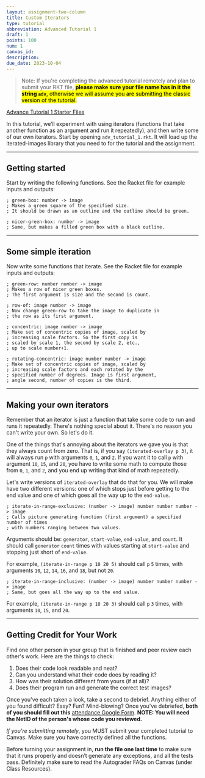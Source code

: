 ```yaml
---
layout: assignment-two-column
title: Custom Iterators
type: tutorial
abbreviation: Advanced Tutorial 1
draft: 1
points: 100
num: 1
canvas_id: 
description:
due_date: 2023-10-04
---
```


> Note: If you're completing the advanced tutorial remotely and plan to submit your RKT file, <mark>**please make sure your file name has in it the string `adv`**, otherwise we will assume you are submitting the classic version of the tutorial.</mark>


<a class="nu-button" href="https://bain-cs111.github.io/course-files/tutorials/adv_tutorial_1_template.zip" target="_blank">
    Advance Tutorial 1 Starter Files <i class="fas fa-download"></i>
</a>

In this tutorial, we’ll experiment with using iterators (functions that take another function as an argument and run it repeatedly), and then write some of our own iterators. Start by opening `adv_tutorial_1.rkt`. It will load up the iterated-images library that you need to for the tutorial and the assignment.

* * *
## Getting started
Start by writing the following functions. See the Racket file for example inputs and outputs:

```racket
; green-box: number -> image
; Makes a green square of the specified size.
; It should be drawn as an outline and the outline should be green.
```

```racket
; nicer-green-box: number -> image
; Same, but makes a filled green box with a black outline.
```
* * *
## Some simple iteration

Now write some functions that iterate. See the Racket file for example inputs and outputs:

```racket
; green-row: number number -> image
; Makes a row of nicer green boxes.
; The first argument is size and the second is count.
```


```racket
; row-of: image number -> image
; Now change green-row to take the image to duplicate in
; the row as its first argument.
```

```racket
; concentric: image number -> image
; Make set of concentric copies of image, scaled by
; increasing scale factors. So the first copy is
; scaled by scale 1, the second by scale 2, etc.,
; up to scale number+1.
```

```racket
; rotating-concentric: image number number -> image
; Make set of concentric copies of image, scaled by
; increasing scale factors and each rotated by the
; specified number of degrees. Image is first argument,
; angle second, number of copies is the third.
```

* * *
## Making your own iterators

Remember that an iterator is just a function that take some code to run and runs it repeatedly. There's nothing special about it.  There's no reason you can't write your own. So let's do it.

One of the things that's annoying about the iterators we gave you is that they always count from zero. That is, if you say `(iterated-overlay p 3)`, it will always run `p` with arguments `0`, `1`, and `2`. If you want it to call `p` with argument `10`, `15`, and `20`, you have to write some math to compute those from `0`, `1`, and `2`, and you end up writing that kind of math repeatedly.

Let's write versions of `iterated-overlay` that do that for you.  We will make have two different versions: one of which stops just before getting to the end value and one of which goes all the way up to the `end-value`.

```Racket
; iterate-in-range-exclusive: (number -> image) number number number -> image
; Calls picture generating function (first argument) a specified number of times
; with numbers ranging between two values.
```

Arguments should be: `generator`, `start-value`, `end-value`, and `count`. It should call `generator` `count` times with values starting at `start-value` and stopping just short of `end-value`.

For example, `(iterate-in-range p 10 20 5)` should call `p` `5` times, with arguments `10`, `12`, `14`, `16`, and `18`, but not `20`.

```Racket
; iterate-in-range-inclusive: (number -> image) number number number -> image
; Same, but goes all the way up to the end value.
```
For example, `(iterate-in-range p 10 20 3)` should call `p` `3` times, with arguments `10`, `15`, and `20`.

* * *
## Getting Credit for Your Work

Find one other person in your group that is finished and peer review each other's work. Here are the things to check:

1. Does their code look readable and neat?
1. Can you understand what their code does by reading it?
1. How was their solution different from yours (if at all)?
1. Does their program run and generate the correct test images?

Once you've each taken a look, take a second to debrief. Anything either of you found difficult? Easy? Fun? Mind-blowing? Once you've debriefed, **both of you should fill out this** <a href="https://forms.gle/vhKxTCXHJUtMoD7v8" target="_blank">attendance Google Form</a>. **NOTE: You will need the NetID of the person's whose code you reviewed.**

_If you're submitting remotely_, you MUST submit your completed tutorial to Canvas. Make sure you have correctly defined all the functions.

Before turning your assignment in, **run the file one last time** to make sure that it runs properly and doesn’t generate any exceptions, and all the tests pass. Definitely make sure to read the Autograder FAQs on Canvas (under Class Resources).